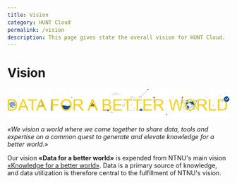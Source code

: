 ```yaml
---
title: Vision
category: HUNT Cloud
permalink: /vision
description: This page gives state the overall vision for HUNT Cloud.
---
```


# Vision

![HUNT Cloud](./images/data_for_a_better_world_1200.png)

*«We vision a world where we come together to share data, tools and expertise on a common quest to generate and elevate knowledge for a better world.»*

Our vision **«Data for a better world»** is expended from NTNU's main vision [«Knowledge for a better world»](https://www.ntnu.edu/vision-values-social-mission-key-challenges-and-main-objectives). Data is a primary source of knowledge, and data utilization is therefore central to the fulfillment of NTNU's vision.
